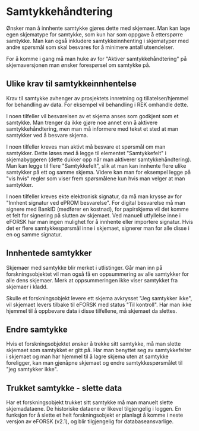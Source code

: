 # Samtykkehåndtering

Ønsker man å innhente samtykke gjøres dette med skjemaer. Man kan lage egen skjematype for samtykke, som kun har som oppgave å etterspørre samtykke. Man kan også inkludere samtykkeinnhenting i skjematyper med andre spørsmål som skal besvares for å minimere antall utsendelser.

For å komme i gang må man huke av for "Aktiver samtykkehåndtering" på skjemaversjonen man ønsker forespørsel om samtykke på.

## Ulike krav til samtykkeinnhentelse

Krav til samtykke avhenger av prosjektets innretning og tillatelser/hjemmel for behandling av data.  For eksempel vil behandling i REK omhandle dette. 

I noen tilfeller vil besvarelsen av et skjema anses som godkjent som et samtykke. Man trenger da ikke gjøre noe annet enn å aktivere samtykkehåndtering, men man må informere med tekst et sted at man samtykker ved å besvare skjema.

I noen tilfeller kreves  man aktivt må besvare et spørsmål om man samtykker. Dette løses med å legge til elementet "Samtykkefelt" i skjemabyggeren (dette dukker opp når man aktiverer samtykkehåndtering). Man kan legge til flere "Samtykkefelt", slik at man kan innhente flere ulike samtykker på ett og samme skjema. Videre kan man for eksempel legge på "vis hvis" regler som viser frem spørsmålene kun hvis man velger at man samtykker.

I noen tilfeller kreves ekte elektronisk signatur, da må man krysse av for "Innhent signatur ved ePROM besvarelse". For digital besvarelse må man signere med BankID (medfører en kostnad), for papirskjema vil det komme et felt for signering på slutten av skjemaet. Ved manuell utfyllelse inne i eFORSK har man ingen mulighet for å innhente eller importere signatur. Hvis det er flere samtykkespørsmål inne i skjemaet, signerer man for alle disse i en og samme signatur.

## Innhentede samtykker

Skjemaer med samtykke blir merket i utlistinger. Går man inn på forskningsobjektet vil man også få en oppsummering av alle samtykker for alle dens skjemaer. Merk at oppsummeringen ikke viser samtykket fra skjemaer i kladd.

Skulle et forskningsobjekt levere ett skjema avkrysset "Jeg samtykker ikke", vil skjemaet levers tilbake til eFORSK med status "Til kontroll". Har man ikke hjemmel til å oppbevare data i disse tilfellene, må skjemaet da slettes.

## Endre samtykke

Hvis et forskningsobjektet ønsker å trekke sitt samtykke, må man slette skjemaet som samtykket er gitt på. 
Har man benyttet seg av samtykkefelter i skjemaet og man har hjemmel til å lagre skjema uten at samtykke foreligger, kan man gjenåpne skjemaet og endre samtykkespørsmålet til "jeg samtykker ikke".

## Trukket samtykke - slette data

Har et forskningsobjekt trukket sitt samtykke må man manuelt slette skjemadataene. De historiske dataene er likevel tilgjengelig i loggen. En funksjon for å slette et helt forskningsobjekt er planlagt å komme i neste versjon av eFORSK (v2.1), og blir tilgjengelig for databaseansvarlige.
